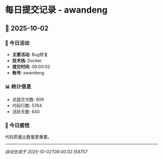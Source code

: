 # 每日提交记录 - awandeng

## 📅 2025-10-02

### 🎯 今日活动
- **主要活动**: Bug修复
- **技术栈**: Docker
- **提交时间**: 09:00:02
- **账号**: awandeng

### 📊 统计信息
- 总提交次数: 808
- 代码行数: 5764
- 活跃天数: 640

### 💭 今日感悟
代码质量比数量更重要。

---
*自动生成于 2025-10-02T09:00:02.158757*
